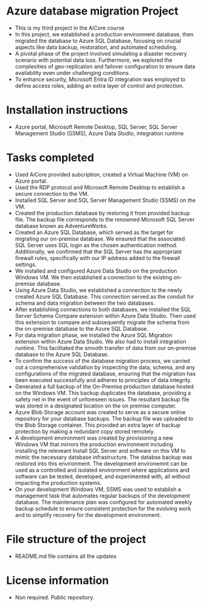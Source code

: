 # Azure database migration Project
- This is my third project in the AiCore course
- In this project, we established a production environment database, then migrated the database to Azure SQL Database, focusing on crucial aspects like data backup, restoration, and automated scheduling.
- A pivotal phase of the project involved simulating a disaster recovery scenario with potential data loss. Furthermore, we explored the complexities of geo-replication and failover configuration to ensure data availability even under challenging conditions.
- To enhance security, Microsoft Entra ID integration was employed to define access roles, adding an extra layer of control and protection.

# Installation instructions
- Azure portal, Microsoft Remote Desktop, SQL Server, SQL Server Management Studio (SSMS), Azure Data Studio, integration runtime

# Tasks completed
- Used AiCore provided subcription, created a Virtual Machine (VM) on Azure portal.
- Used the RDP protocol and Microsoft Remote Desktop to establish a secure connection to the VM.
- Installed SQL Server and SQL Server Management Studio (SSMS) on the VM.
- Created the production database by restoring it from provided backup file. The backup file corresponds to the renowned Microsoft SQL Server database known as AdventureWorks.
- Created an Azure SQL Database, which served as the target for migrating our on-premise database. We ensured that the associated SQL Server uses SQL login as the chosen authentication method. Additionally, we confirmed that the SQL Server has the appropriate firewall rules, specifically with our IP address added to the firewall settings.
- We installed and configured Azure Data Studio on the production Windows VM. We then established a connection to the existing on-premise database.
- Using Azure Data Studio, we established a connection to the newly created Azure SQL Database. This connection served as the conduit for schema and data migration between the two databases.
- After establishing connections to both databases, we installed the SQL Server Schema Compare extension within Azure Data Studio. Then used this extension to compare and subsequently migrate the schema from the on-premise database to the Azure SQL Database.
- For data migration phase, we installed the Azure SQL Migration extension within Azure Data Studio. We also had to install integration runtime. This facilitated the smooth transfer of data from our on-premise database to the Azure SQL Database.
- To confirm the success of the database migration process, we carried out a comprehensive validation by inspecting the data, schema, and any configurations of the migrated database, ensuring that the migration has been executed successfully and adheres to principles of data integrity.
- Generated a full backup of the On-Premise production database hosted on the Windows VM. This backup duplicates the database, providing a safety net in the event of unforeseen issues. The resultant backup file was stored in a designated location on the on premise computer.
- Azure Blob Storage account was created to serve as a secure online repository for your database backups. The backup file was uploaded to the Blob Storage container. This provided an extra layer of backup protection by making a redundant copy stored remotely.
- A development environment was created by provisioning a new Windows VM that mirrors the production environment including installing the releveant Install SQL Server and software on this VM to mimic the necessary database infrastructure. The databse backup was restored into this environment. The development environemnt can be used as a controlled and isolated environment where applications and software can be tested, developed, and experimented with, all without impacting the production systems.
- On your development Windows VM, SSMS was used to establish a management task that automates regular backups of the development database. The maintenance plan was configured for automated weekly backup schedule to ensure consistent protection for the evolving work and to simplify recovery for the development environment.

# File structure of the project
- README.md file contains all the updates

# License information
- Non required. Public repository.
